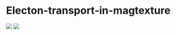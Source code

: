 ﻿# Electon-transport-in-magtexture
<img src="https://latex.codecogs.com/gif.latex?%5Csigma_%7Bxx%7D%20%3D%20%5Cfrac%7Bie%5E2%7D%7Bh%7D%5Cfrac%7B2%20%5Cpi%7D%7BL%5E2%7D%5Ceta%5Csum_%7Bn%2C%5Cmathbf%20k%7D%20f%28E_%7Bn%5Cmathbf%20k%7D%29%20%5Ctimes%20%5Csum_%7Bm%20%28%5Cneq%20n%29%7D%20%5Cfrac%7B2%5Cleft%7C%5Cleft%3Cn%20%5Cmathbf%20k%20%7C%5Cfrac%7B%5Cpartial%20H%7D%7B%5Cpartial%20k_x%7D%7Cm%20%5Cmathbf%20k%5Cright%3E%5Cright%7C%5E2%7D%7B%28E_%7Bn%5Cmathbf%20k%7D-E_%7Bm%5Cmathbf%20k%7D%29%28%28E_%7Bn%5Cmathbf%20k%7D-E_%7Bm%5Cmathbf%20k%7D%29%5E2%20&plus;%20%5Ceta%5E2%29%7D">

<img src="https://latex.codecogs.com/gif.latex?%5Csigma_%7Bxy%7D%20%3D%20-%5Cfrac%7Bie%5E2%7D%7Bh%7D%5Cfrac%7B2%20%5Cpi%7D%7BL%5E2%7D%5Csum_%7Bn%2C%5Cmathbf%20k%7D%20f%28E_%7Bn%5Cmathbf%20k%7D%29%20%5Ctimes%20%5Csum_%7Bm%20%28%5Cneq%20n%29%7D%20%5Cfrac%7B%5Cleft%3Cn%20%5Cmathbf%20k%20%7C%5Cfrac%7B%5Cpartial%20H%7D%7B%5Cpartial%20k_x%7D%7Cm%20%5Cmathbf%20k%5Cright%3E%5Cleft%3Cm%20%5Cmathbf%20k%20%7C%5Cfrac%7B%5Cpartial%20H%7D%7B%5Cpartial%20k_y%7D%7Cn%20%5Cmathbf%20k%5Cright%3E%20-%28n%5Cleftrightarrow%20m%29%7D%7B%28E_%7Bn%5Cmathbf%20k%7D-E_%7Bm%5Cmathbf%20k%7D%29%5E2%20&plus;%20%5Ceta%5E2%7D">
